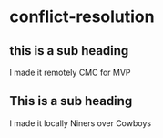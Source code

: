 # conflict-resolution

## this is a sub heading

I made it remotely
CMC for MVP

## This is a sub heading

I made it locally
Niners over Cowboys

